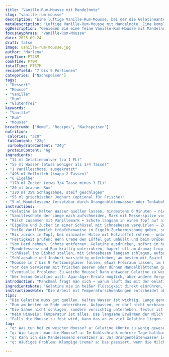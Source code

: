 ```yaml
---
title: "Vanille-Rum-Mousse mit Mandelnote"
slug: "vanille-rum-mousse"
description: "Eine luftige Vanille-Rum-Mousse, bei der die Gelatineanteile leicht reduziert und Vanilleschote gegen Vanillemark ersetzt wurden. Statt Sahne wird halb Schlagsahne halb griechischer Joghurt verwendet, um mehr Frische zu erreichen. Die Zubereitung basiert auf ständiger Temperaturkontrolle und dem Abkühlprozess im Eisbad, der das Gelieren optimiert. Leichte Zeitverschiebungen bei Quell- und Garzeiten sorgen für perfekte Konsistenz. Ergänzt durch Mandelessenz, die dem klassischen Rezept eine nussfreie, frische Variation gibt – ohne glutenhaltige Zutaten. Eignet sich für 7 bis 9 Dessertportionen. Für alle, die keine Mandeln vertragen, kann man das Aroma durch Tonkabohne ersetzen oder mit Orangenblütenwasser experimentieren."
metaDescription: "Luftige Vanille-Rum-Mousse mit Mandelnote. Eine komplexe Kombination aus leichter Frische und intensivem Aroma, ideal für besondere Anlässe."
ogDescription: "Genießen Sie eine feine Vanille-Rum-Mousse mit Mandelnote. Perfekt zum Teilen und für besondere Anlässe."
focusKeyphrase: "Vanille-Rum-Mousse"
date: 2025-09-24
draft: false
image: vanille-rum-mousse.jpg
author: "Marlena"
prepTime: PT28M
cookTime: PT9M
totalTime: PT37M
recipeYield: "7 bis 9 Portionen"
categories: ["Nachspeisen"]
tags:
- "Dessert"
- "Mousse"
- "Vanille"
- "Rum"
- "Glutenfrei"
keywords:
- "Vanille"
- "Rum"
- "Mousse"
breadcrumb: ["Home", "Recipes", "Nachspeisen"]
nutrition: 
 calories: "320"
 fatContent: "22g"
 carbohydrateContent: "24g"
 proteinContent: "6g"
ingredients:
- "14 ml Gelatinepulver (ca 1 EL)"
- "55 ml Wasser (etwas weniger als 1/4 Tasse)"
- "1 Vanilleschote, ausgekratzt"
- "495 ml Vollmilch (knapp 2 Tassen)"
- "6 Eigelbe"
- "170 ml Zucker (etwa 3/4 Tasse minus 1 EL)"
- "20 ml brauner Rum"
- "320 ml 35% Schlagsahne, steif geschlagen"
- "55 ml griechischer Joghurt (optional für Frische)"
- "5 ml Mandelessenz (ersetzbar durch Orangenblütenwasser oder Tonkabohne)"
instructions:
- "Gelatine im kalten Wasser quellen lassen, mindestens 6 Minuten – nie zu früh auflösen; sonst wird es klumpig später."
- "Vanilleschote der Länge nach aufschneiden, Mark mit Messerspitze vorsichtig lösen – nicht die Schote durchschneiden, sonst Bitterstoffe."
- "Milch zusammen mit Vanillemark + Schote langsam in einem Topf auf niedriger Flamme erwärmen, gerade bis erste Bläschen an Rand entstehen – nicht kochen."
- "Eigelbe und Zucker in einer Schüssel mit Schneebesen verquirlen – Zucker muss fast komplett aufgelöst sein, sonst wird Creme körnig."
- "Heiße Vanillemilch tröpfchenweise in Eigelb-Zuckermischung geben, sofort und kräftig rühren, sonst Ei sticht."
- "Mix zurück in Topf, bei minimaler Hitze mit Holzlöffel rühren – unbedingt ständig, sonst bildet sich Klümpchen oder zu dick."
- "Festigkeit prüfen: Wenn Creme den Löffel gut umhüllt und beim Drüberfahren ein sichtbarer Pfad bleibt (Löffelrückseite test), Hitze runter. Nicht kochen, sonst kommt Rührei."
- "Vom Herd nehmen, Schote entfernen. Gelatine ausdrücken, sofort in heißer Creme auflösen, zügig verquirlen – Temperatur muss warm, nicht heiß bleiben."
- "Mandelessenz und Rum kräftig unterrühren, hapert oft am Aroma; tropfenweise besser als alles auf einmal rein."
- "Schüssel ins Eisbad stellen, mit Schneebesen langsam schlagen, aufpassen auf erste dickere Schleier – Konsistenz soll leicht andicken und nicht steif werden."
- "Schlagsahne und Joghurt vorsichtig unterheben, am besten mit Spatel und langsamen Faltenbewegungen, um Luft zu behalten."
- "Mousse in 7 bis 9 Portionsgläser füllen, etwas Freiraum lassen, im Kühlschrank mindestens 1 Stunde durchkühlen lassen; Kalt aber nicht zu hart."
- "Vor dem Servieren mit frischen Beeren oder dünnen Mandelblättchen garnieren, alternativ mit knusprigen Löffelbiskuits – Achtung, kein Gluten."
- "Eventuelle Probleme: Zu weiche Mousse? Dann entweder Gelatine zu wenig oder Abkühlzeit zu kurz. Zu fest? Zu viel Gelatine oder zu lange warme Creme."
- "Wer keine Gelatine will: Agar-Agar-Ersatz möglich, aber andere Vorgehensweise – bei >80°C auflösen und sofort verarbeiten."
introduction: "Manchmal fragt man sich – warum läuft das mit der Gelatine selten sofort? Ich hab gelernt, auf das genaue Quellen zu achten, nicht zu heiß werden lassen und die Vanille geschmeidig herauszukratzen. Wichtiger als Angaben in Minuten sind oft Temperatur und Konsistenz. Milch am Rand kurz dampfen sehen, sanft rühren, damit sich alles schön verbindet – nicht hetzen. Rum dosiere ich persönlich zurückhaltend, gebe lieber mehr als weniger zu. Für mehr Tiefe mische ich auch gern griechischen Joghurt unter, gibt eine leichte Säure, die die Süße ausbalanciert. Früher nahm ich immer nur Sahne und die Mischung wurde mir zu schwer. Also: Experimentieren mit Texturen macht den Unterschied. Mandelessenz unterstreicht den Vanillegeschmack ohne den Allergiefaktor – probieren, lohnt sich."
ingredientsNote: "Gelatine nie in heißer Flüssigkeit direkt einrühren, sonst Klumpen. Kaltes Wasser zum Quellen unbedingt einhalten, das gibt eine gleichmäßige Gelierstruktur. Vanilleschote lieber frisch aufbrechen als Vanilleextrakt nehmen – Aroma natürlich viel intensiver. Wer keine frische Schote hat, kann das Mark durch Tonkabohne ersetzen – gibt ähnliche Noten ohne künstlich zu wirken. Vollmilch ist Basis, aber halb Milch, halb Sahne gab mir zu schwere Ergebnisse. Habe halb Sahne halb griechischen Joghurt ausprobiert, passt besser zum Rum. Zucker um 5 Prozent reduziert – süß genug, aber nicht klebrig. Rum lieber erst später einrühren, damit Alkohol nicht verbrennt bei der Erwärmung. Für Glutenfreiheit bei Beilagen immer auf Zutaten achten; Nussmargarine oder reine Mandelblättchen ohne Zusatz sind ratsam."
instructionsNote: "Die Arbeit mit Temperaturschwankungen entscheidet über die Cremequalität. Ich achte darauf, die Mischung beim Erhitzen nie direkt am Topfboden aufkochen zu lassen. Bedingung: konstanter und leichter Wärmestrom – langsames Eindicken. Holzlöffel gibt weniger Reaktion als Metall. Vanilleschote gleich zu Beginn in Milch ziehen lassen – auch beim Abkühlen, damit sich der Geschmack entfalten kann. Das Rühren beim Einrühren der heißen Milch ins Eigelb muss sofort und energisch sein; sonst Stocken. Gelatine bloß nicht zu spät einrühren, sonst wird Creme nicht gleichmäßig fest. Das Abkühlen im Eisbad ist ein zentraler Schritt – der Moment, wenn die Creme langsam dicklicher wird, zeigt die richtige Stelle zum Weiterrühren an. Sahne oder Joghurt unbedingt nur unterheben, nie schlagen, sonst verliert man die Luftigkeit. Abschließend der Kühlschrank – zwei Stunden Minimum ist Pflicht; eine halbe Stunde zu kurz macht alles zu soften Brei. Alternative Gelatinequellen – wenn allergisch – mit Agar-Agar austesten, der aber Temperatur oder Konsistenz deutlich verändert."
tips:
- "Die Gelatine muss gut quellen. Kaltes Wasser ist wichtig. Lange genug warten, aber nicht zu heiß einrühren. Ergebnis? Gut gebunden."
- "Rum am besten am Ende unterrühren. Aufpassen, er darf nicht verbrannt werden. Dosierung nach Geschmack. Experimentieren lohnt hier."
- "Die Sahne nicht schlagen, sondern vorsichtig unterheben. Textur ist entscheidend. Zu viel Luft verliert den leichten Charakter. Langsam arbeiten."
- "Mein Hinweis: Temperatur ist alles. Das langsame Erwärmen der Milch erzeugt das perfekte Aroma. Ständig bewegen, um ein Anbrennen zu vermeiden."
- "Falls die Mousse zu fest wird, kann das an zu viel Gelatine liegen. Weniger Gelatine verwenden, um die luftige Textur zu bewahren. Auflösen in warmer Creme."
faq:
- "q: Was tun bei zu weicher Mousse? a: Gelatine könnte zu wenig gewesen sein. Abkühlzeit kann auch zu kurz gewesen sein. Prüfen!"
- "q: Wie lagert man die Mousse? a: Im Kühlschrank mehrere Tage haltbar. Achtung: Lange Lagerung könnte Konsistenz verändern. Überprüfen!"
- "q: Kann ich die Mandelessenz ersetzen? a: Ja! Orangenblütenwasser ist eine tolle Alternative. Auch Tonkabohne kann gut passen."
- "q: Häufiges Problem: Klumpige Creme? a: Das passiert, wenn die Milch zu heiß wird. Sofortiges Rühren beim Hinzufügen der Eier ist wichtig. Ansonsten Rührei."

---
```

